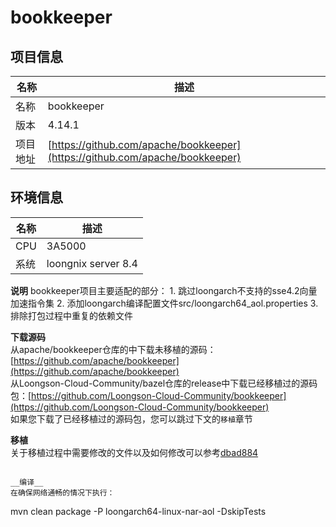 # bookkeeper

## 项目信息

|名称       |描述|
|--         |--|
|名称       |bookkeeper|
|版本       |4.14.1|
|项目地址   |[https://github.com/apache/bookkeeper](https://github.com/apache/bookkeeper)|

## 环境信息

|名称       |描述|
|--         |--|
|CPU        |3A5000|
|系统       |loongnix server 8.4|

__说明__
bookkeeper项目主要适配的部分：
	1. 跳过loongarch不支持的sse4.2向量加速指令集
	2. 添加loongarch编译配置文件src/loongarch64_aol.properties
	3. 排除打包过程中重复的依赖文件

__下载源码__  
从apache/bookkeeper仓库的中下载未移植的源码：[https://github.com/apache/bookkeeper](https://github.com/apache/bookkeeper)  
从Loongson-Cloud-Community/bazel仓库的release中下载已经移植过的源码包：[https://github.com/Loongson-Cloud-Community/bookkeeper](https://github.com/Loongson-Cloud-Community/bookkeeper)  
如果您下载了已经移植过的源码包，您可以跳过下文的`移植`章节

__移植__  
关于移植过程中需要修改的文件以及如何修改可以参考[dbad884](https://github.com/Loongson-Cloud-Community/bookkeeper/commit/dbad884b18bf5baf45410cdb551451b13e927d05)

```

__编译__  
在确保网络通畅的情况下执行：
```
mvn clean package -P loongarch64-linux-nar-aol -DskipTests
```
